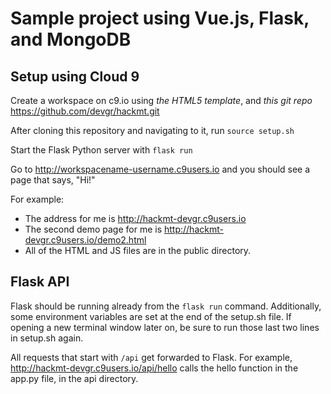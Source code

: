 # Sample project using Vue.js, Flask, and MongoDB

## Setup using Cloud 9
Create a workspace on c9.io using *the HTML5 template*, and *this git repo* https://github.com/devgr/hackmt.git

After cloning this repository and navigating to it, run `source setup.sh`

Start the Flask Python server with `flask run`

Go to http://workspacename-username.c9users.io and you should see a page that says, "Hi!"

For example:
- The address for me is http://hackmt-devgr.c9users.io
- The second demo page for me is http://hackmt-devgr.c9users.io/demo2.html
- All of the HTML and JS files are in the public directory.

## Flask API
Flask should be running already from the `flask run` command. Additionally, some environment variables are set at the end of the setup.sh file. If opening a new terminal window later on, be sure to run those last two lines in setup.sh again.

All requests that start with `/api` get forwarded to Flask. For example, http://hackmt-devgr.c9users.io/api/hello calls the hello function in the app.py file, in the api directory.